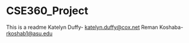 # CSE360_Project

This is a readme
Katelyn Duffy- katelyn.duffy@cox.net
Reman Koshaba- rkoshab1@asu.edu
